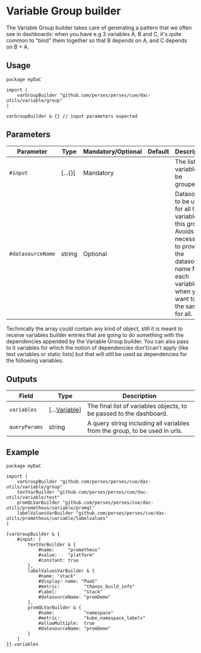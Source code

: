 # Variable Group builder

The Variable Group builder takes care of generating a pattern that we often see in dashboards: when you have e.g 3 variables A, B and C, it's quite common to "bind" them together so that B depends on A, and C depends on B + A.

## Usage

```cue
package myDaC

import (
	varGroupBuilder "github.com/perses/perses/cue/dac-utils/variable/group"
)

varGroupBuilder & {} // input parameters expected
```

## Parameters

| Parameter         | Type    | Mandatory/Optional | Default | Description                                                                                                                                                             |
|-------------------|---------|--------------------|---------|-------------------------------------------------------------------------------------------------------------------------------------------------------------------------|
| `#input`          | [...{}] | Mandatory          |         | The list of variables to be grouped.                                                                                                                                    |
| `#datasourceName` | string  | Optional           |         | Datasource to be used for all the variables of this group. Avoids the necessity to provide the datasource name for each variable when you want to use the same for all. |

Technically the array could contain any kind of object, still it is meant to receive variables builder entries that are going to do something with the dependencies appended by the Variable Group builder.
You can also pass to it variables for which the notion of dependencies don't/can't apply (like text variables or static lists) but that will still be used as dependencies for the following variables.

## Outputs

| Field         | Type                                                             | Description                                                                |
|---------------|------------------------------------------------------------------|----------------------------------------------------------------------------|
| `variables`   | [...[Variable](../../../api/variable.md#variable-specification)] | The final list of variables objects, to be passed to the dashboard.        |
| `queryParams` | string                                                           | A query string including all variables from the group, to be used in urls. |

## Example

```cue
package myDaC

import (
	varGroupBuilder "github.com/perses/perses/cue/dac-utils/variable/group"
	textVarBuilder "github.com/perses/perses/cue/dac-utils/variable/text"
	promQLVarBuilder "github.com/perses/perses/cue/dac-utils/prometheus/variable/promql"
	labelValuesVarBuilder "github.com/perses/perses/cue/dac-utils/prometheus/variable/labelvalues"
)

{varGroupBuilder & {
	#input: [
		textVarBuilder & {
			#name:     "prometheus"
			#value:    "platform"
			#constant: true
		},
		labelValuesVarBuilder & {
			#name: "stack"
			#display: name: "PaaS"
			#metric:         "thanos_build_info"
			#label:          "stack"
			#datasourceName: "promDemo"
		},
		promQLVarBuilder & {
			#name:           "namespace"
			#metric:         "kube_namespace_labels"
			#allowMultiple:  true
			#datasourceName: "promDemo"
		}
	]
}}.variables
```
